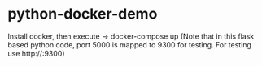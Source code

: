 # python-docker-demo

Install docker, then execute -> docker-compose up
(Note that in this flask based python code, port 5000 is mapped to 9300 for testing. For testing use http://<servername>:9300)